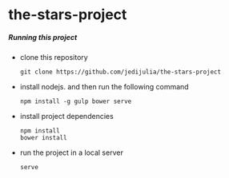 the-stars-project
=================

##### Running this project

- clone this repository

  ```
  git clone https://github.com/jedijulia/the-stars-project
  ```

- install nodejs. and then run the following command

  ```
  npm install -g gulp bower serve
  ```

- install project dependencies

  ```
  npm install
  bower install
  ```

- run the project in a local server

  ```
  serve
  ```
